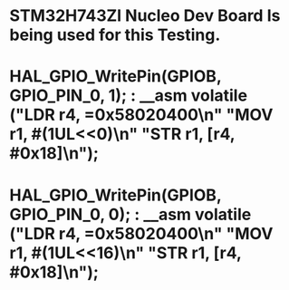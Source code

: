 # STM32H743ZI Nucleo Dev Board Is being used for this Testing.
# HAL_GPIO_WritePin(GPIOB, GPIO_PIN_0, 1); : __asm volatile ("LDR r4, =0x58020400\n" "MOV r1, #(1UL<<0)\n" "STR r1, [r4, #0x18]\n");
# HAL_GPIO_WritePin(GPIOB, GPIO_PIN_0, 0); : __asm volatile ("LDR r4, =0x58020400\n" "MOV r1, #(1UL<<16)\n" "STR r1, [r4, #0x18]\n");
